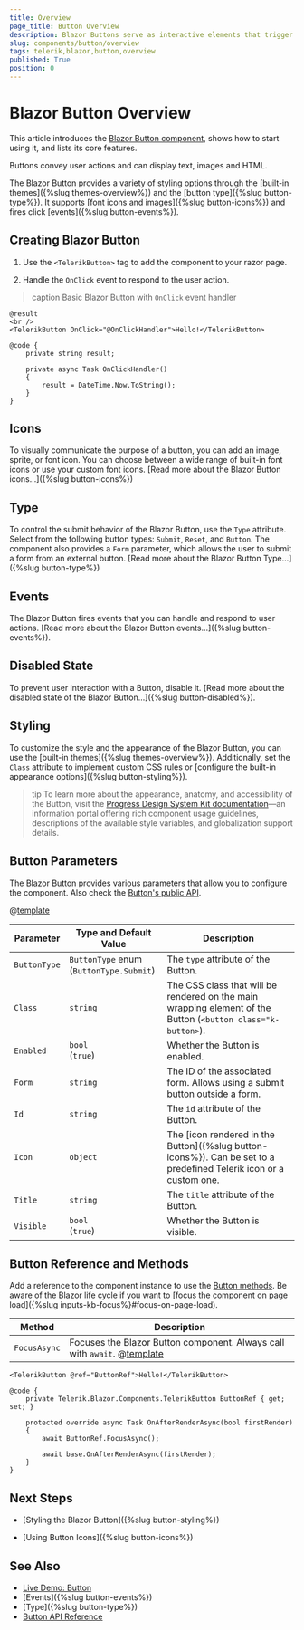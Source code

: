 ```yaml
---
title: Overview
page_title: Button Overview
description: Blazor Buttons serve as interactive elements that trigger actions in web apps when clicked and allow for user engagement.
slug: components/button/overview
tags: telerik,blazor,button,overview
published: True
position: 0
---
```


# Blazor Button Overview

This article introduces the <a href="https://www.telerik.com/blazor-ui/buttons" target="_blank">Blazor Button component</a>, shows how to start using it, and lists its core features.

Buttons convey user actions and can display text, images and HTML.

The Blazor Button provides a variety of styling options through the [built-in themes]({%slug themes-overview%}) and the [button type]({%slug button-type%}). It supports [font icons and images]({%slug button-icons%}) and fires click [events]({%slug button-events%}).

## Creating Blazor Button

1. Use the `<TelerikButton>` tag to add the component to your razor page.

1. Handle the `OnClick` event to respond to the user action.

>caption Basic Blazor Button with `OnClick` event handler

````RAZOR
@result
<br />
<TelerikButton OnClick="@OnClickHandler">Hello!</TelerikButton>

@code {
    private string result;

    private async Task OnClickHandler()
    {
        result = DateTime.Now.ToString();
    }
}
````

## Icons

To visually communicate the purpose of a button, you can add an image, sprite, or font icon. You can choose between a wide range of built-in font icons or use your custom font icons. [Read more about the Blazor Button icons...]({%slug button-icons%})

## Type

To control the submit behavior of the Blazor Button, use the `Type` attribute. Select from the following button types: `Submit`, `Reset`, and `Button`. The component also provides a `Form` parameter, which allows the user to submit a form from an external button. [Read more about the Blazor Button Type...]({%slug button-type%})

## Events

The Blazor Button fires events that you can handle and respond to user actions. [Read more about the Blazor Button events...]({%slug button-events%}).

## Disabled State

To prevent user interaction with a Button, disable it. [Read more about the disabled state of the Blazor Button...]({%slug button-disabled%}).

## Styling

To customize the style and the appearance of the Blazor Button, you can use the [built-in themes]({%slug themes-overview%}). Additionally, set the `Class` attribute to implement custom CSS rules or [configure the built-in appearance options]({%slug button-styling%}).

>tip To learn more about the appearance, anatomy, and accessibility of the Button, visit the [Progress Design System Kit documentation](https://www.telerik.com/design-system/docs/components/button/)—an information portal offering rich component usage guidelines, descriptions of the available style variables, and globalization support details.

## Button Parameters

The Blazor Button provides various parameters that allow you to configure the component. Also check the [Button's public API](/blazor-ui/api/Telerik.Blazor.Components.TelerikButton).

@[template](/_contentTemplates/common/parameters-table-styles.md#table-layout)

| Parameter | Type and Default Value | Description |
|----------|----------|----------|
| `ButtonType` | `ButtonType` enum <br/> (`ButtonType.Submit`)  | The `type` attribute of the Button. |
|`Class` | `string` | The CSS class that will be rendered on the main wrapping element of the Button (`<button class="k-button>`). |
| `Enabled` | `bool` <br/> (`true`) | Whether the Button is enabled. |
| `Form` | `string` | The ID of the associated form. Allows using a submit button outside a form. |
| `Id` | `string` | The `id` attribute of the Button. |
| `Icon` | `object` | The [icon rendered in the Button]({%slug button-icons%}). Can be set to a predefined Telerik icon or a custom one. | 
| `Title` | `string` | The `title` attribute of the Button. |
| `Visible` | `bool` <br/> (`true`) | Whether the Button is visible. |

## Button Reference and Methods

Add a reference to the component instance to use the [Button methods](/blazor-ui/api/Telerik.Blazor.Components.TelerikButton). Be aware of the Blazor life cycle if you want to [focus the component on page load]({%slug inputs-kb-focus%}#focus-on-page-load).

| Method | Description |
| --- | --- |
| `FocusAsync` | Focuses the Blazor Button component. Always call with `await`. @[template](/_contentTemplates/common/inputs.md#focus-kb) |

````RAZOR
<TelerikButton @ref="ButtonRef">Hello!</TelerikButton>

@code {
    private Telerik.Blazor.Components.TelerikButton ButtonRef { get; set; }

    protected override async Task OnAfterRenderAsync(bool firstRender)
    {
        await ButtonRef.FocusAsync();

        await base.OnAfterRenderAsync(firstRender);
    }
}
````

## Next Steps

* [Styling the Blazor Button]({%slug button-styling%})

* [Using Button Icons]({%slug button-icons%})


## See Also

* [Live Demo: Button](https://demos.telerik.com/blazor-ui/button/overview)
* [Events]({%slug button-events%})
* [Type]({%slug button-type%})
* [Button API Reference](/blazor-ui/api/Telerik.Blazor.Components.TelerikButton)
